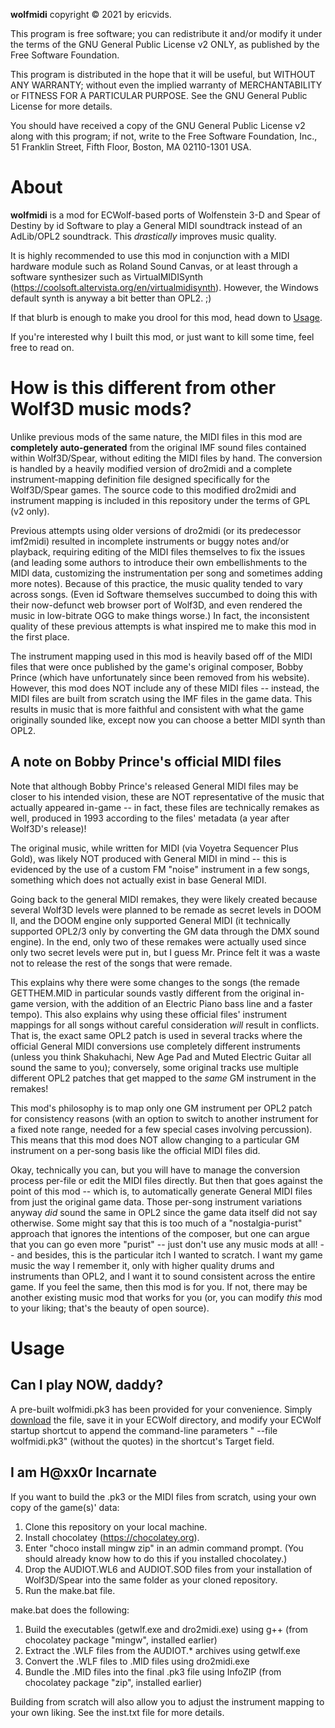 **wolfmidi** copyright © 2021 by ericvids.

This program is free software; you can redistribute it and/or modify it under the terms of the GNU General Public License v2 ONLY, as published by the Free Software Foundation.

This program is distributed in the hope that it will be useful, but WITHOUT ANY WARRANTY; without even the implied warranty of MERCHANTABILITY or FITNESS FOR A PARTICULAR PURPOSE.  See the GNU General Public License for more details.

You should have received a copy of the GNU General Public License v2 along with this program; if not, write to the Free Software Foundation, Inc., 51 Franklin Street, Fifth Floor, Boston, MA 02110-1301 USA.


About
=====

**wolfmidi** is a mod for ECWolf-based ports of Wolfenstein 3-D and Spear of Destiny by id Software to play a General MIDI soundtrack instead of an AdLib/OPL2 soundtrack. This *drastically* improves music quality.

It is highly recommended to use this mod in conjunction with a MIDI hardware module such as Roland Sound Canvas, or at least through a software synthesizer such as VirtualMIDISynth (https://coolsoft.altervista.org/en/virtualmidisynth). However, the Windows default synth is anyway a bit better than OPL2. ;)

If that blurb is enough to make you drool for this mod, head down to [Usage](#usage).

If you're interested why I built this mod, or just want to kill some time, feel free to read on.

How is this different from other Wolf3D music mods?
===================================================

Unlike previous mods of the same nature, the MIDI files in this mod are **completely auto-generated** from the original IMF sound files contained within Wolf3D/Spear, without editing the MIDI files by hand. The conversion is handled by a heavily modified version of dro2midi and a complete instrument-mapping definition file designed specifically for the Wolf3D/Spear games. The source code to this modified dro2midi and instrument mapping is included in this repository under the terms of GPL (v2 only).

Previous attempts using older versions of dro2midi (or its predecessor imf2midi) resulted in incomplete instruments or buggy notes and/or playback, requiring editing of the MIDI files themselves to fix the issues (and leading some authors to introduce their own embellishments to the MIDI data, customizing the instrumentation per song and sometimes adding more notes). Because of this practice, the music quality tended to vary across songs. (Even id Software themselves succumbed to doing this with their now-defunct web browser port of Wolf3D, and even rendered the music in low-bitrate OGG to make things worse.) In fact, the inconsistent quality of these previous attempts is what inspired me to make this mod in the first place.

The instrument mapping used in this mod is heavily based off of the MIDI files that were once published by the game's original composer, Bobby Prince (which have unfortunately since been removed from his website). However, this mod does NOT include any of these MIDI files -- instead, the MIDI files are built from scratch using the IMF files in the game data. This results in music that is more faithful and consistent with what the game originally sounded like, except now you can choose a better MIDI synth than OPL2.

A note on Bobby Prince's official MIDI files
--------------------------------------------

Note that although Bobby Prince's released General MIDI files may be closer to his intended vision, these are NOT representative of the music that actually appeared in-game -- in fact, these files are technically remakes as well, produced in 1993 according to the files' metadata (a year after Wolf3D's release)!

The original music, while written for MIDI (via Voyetra Sequencer Plus Gold), was likely NOT produced with General MIDI in mind -- this is evidenced by the use of a custom FM "noise" instrument in a few songs, something which does not actually exist in base General MIDI.

Going back to the general MIDI remakes, they were likely created because several Wolf3D levels were planned to be remade as secret levels in DOOM II, and the DOOM engine only supported General MIDI (it technically supported OPL2/3 only by converting the GM data through the DMX sound engine). In the end, only two of these remakes were actually used since only two secret levels were put in, but I guess Mr. Prince felt it was a waste not to release the rest of the songs that were remade.

This explains why there were some changes to the songs (the remade GETTHEM.MID in particular sounds vastly different from the original in-game version, with the addition of an Electric Piano bass line and a faster tempo). This also explains why using these official files' instrument mappings for all songs without careful consideration _will_ result in conflicts. That is, the exact same OPL2 patch is used in several tracks where the official General MIDI conversions use completely different instruments (unless you think Shakuhachi, New Age Pad and Muted Electric Guitar all sound the same to you); conversely, some original tracks use multiple different OPL2 patches that get mapped to the _same_ GM instrument in the remakes!

This mod's philosophy is to map only one GM instrument per OPL2 patch for consistency reasons (with an option to switch to another instrument for a fixed note range, needed for a few special cases involving percussion). This means that this mod does NOT allow changing to a particular GM instrument on a per-song basis like the official MIDI files did.

Okay, technically you can, but you will have to manage the conversion process per-file or edit the MIDI files directly. But then that goes against the point of this mod -- which is, to automatically generate General MIDI files from just the original game data. Those per-song instrument variations anyway _did_ sound the same in OPL2 since the game data itself did not say otherwise. Some might say that this is too much of a "nostalgia-purist" approach that ignores the intentions of the composer, but one can argue that you can go even more "purist" -- just don't use any music mods at all! -- and besides, this is the particular itch I wanted to scratch. I want my game music the way I remember it, only with higher quality drums and instruments than OPL2, and I want it to sound consistent across the entire game. If you feel the same, then this mod is for you. If not, there may be another existing music mod that works for you (or, you can modify _this_ mod to your liking; that's the beauty of open source).


Usage
=====

Can I play NOW, daddy?
----------------------

A pre-built wolfmidi.pk3 has been provided for your convenience. Simply [download](wolfmidi.pk3) the file, save it in your ECWolf directory, and modify your ECWolf startup shortcut to append the command-line parameters " --file wolfmidi.pk3" (without the quotes) in the shortcut's Target field.

I am H@xx0r Incarnate
---------------------

If you want to build the .pk3 or the MIDI files from scratch, using your own copy of the game(s)' data:

1. Clone this repository on your local machine.
2. Install chocolatey (https://chocolatey.org).
3. Enter "choco install mingw zip" in an admin command prompt. (You should already know how to do this if you installed chocolatey.)
4. Drop the AUDIOT.WL6 and AUDIOT.SOD files from your installation of Wolf3D/Spear into the same folder as your cloned repository.
5. Run the make.bat file.

make.bat does the following:

1. Build the executables (getwlf.exe and dro2midi.exe) using g++ (from chocolatey package "mingw", installed earlier)
2. Extract the .WLF files from the AUDIOT.* archives using getwlf.exe
3. Convert the .WLF files to .MID files using dro2midi.exe
4. Bundle the .MID files into the final .pk3 file using InfoZIP (from chocolatey package "zip", installed earlier)

Building from scratch will also allow you to adjust the instrument mapping to your own liking. See the inst.txt file for more details.
